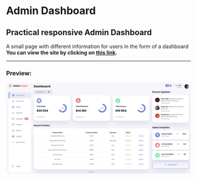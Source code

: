 # Admin Dashboard

## Practical responsive Admin Dashboard
A small page with different information for users in the form of a dashboard    
**You can view the site by clicking on [this link](https://ikramarenko1.github.io/adminDashboard/).**    

___

### Preview:
![preview img](/preview.jpeg)